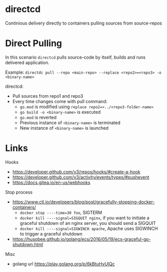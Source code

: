# directcd

Continious delivery directly to containers pulling sources from source-repos

# Direct Pulling

In this scenario `directcd` pulls source-code by itself, builds and runs delivered application.

Example: `directdc pull --repo <main-repo> --replace <repo2>=<repo3> -o <binary-name>`

directcd:

- Pull sources from repo1 and repo3
- Every time changes come with pull command:
  - `go.mod` is modified using `replace repo2=>../<repo3-folder-name>`
  - `go build -o <binary-name>` is executed
  - `go.mod` is reverted
  - Previous instance of `<binary-name>` is terminated
  - New instance of `<binary-name>` is launched

# Links

Hooks
- https://developer.github.com/v3/repos/hooks/#create-a-hook
- https://developer.github.com/v3/activity/events/types/#pushevent
- https://docs.gitea.io/en-us/webhooks

Stop process
- https://www.ctl.io/developers/blog/post/gracefully-stopping-docker-containers/
  - `docker stop ----time=30 foo`, SIGTERM
  - `docker kill ----signal=SIGQUIT nginx`, if you want to initiate a graceful shutdown of an nginx server, you should send a SIGQUIT
  - `docker kill ----signal=SIGWINCH apache`, Apache uses SIGWINCH to trigger a graceful shutdown
- https://husobee.github.io/golang/ecs/2016/05/19/ecs-graceful-go-shutdown.html

Misc 

- golang url https://play.golang.org/p/6kBtuHvUlQc